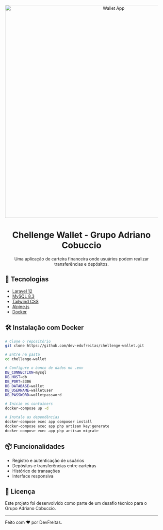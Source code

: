 
<div align="center">
  <img src="https://github.com/user-attachments/assets/163b8436-9d4a-48bb-be57-7571caae7dcd" alt="Wallet App" width="700">
  <h1>Chellenge Wallet - Grupo Adriano Cobuccio</h1>
  <p>Uma aplicação de carteira financeira onde usuários podem realizar transferências e depósitos.</p>
</div>

## 🚀 Tecnologias

- [Laravel 12](https://laravel.com)
- [MySQL 8.3](https://www.mysql.com)
- [Tailwind CSS](https://tailwindcss.com)
- [Alpine.js](https://alpinejs.dev)
- [Docker](https://www.docker.com)

## 🛠️ Instalação com Docker

```bash
# Clone o repositório
git clone https://github.com/dev-edufreitas/chellenge-wallet.git

# Entre na pasta
cd chellenge-wallet

# Configure o banco de dados no .env
DB_CONNECTION=mysql
DB_HOST=db
DB_PORT=3306
DB_DATABASE=wallet
DB_USERNAME=walletuser
DB_PASSWORD=walletpassword

# Inicie os containers
docker-compose up -d

# Instale as dependências
docker-compose exec app composer install
docker-compose exec app php artisan key:generate
docker-compose exec app php artisan migrate
```

## 📦 Funcionalidades

- Registro e autenticação de usuários
- Depósitos e transferências entre carteiras
- Histórico de transações
- Interface responsiva

## 📄 Licença

Este projeto foi desenvolvido como parte de um desafio técnico para o Grupo Adriano Cobuccio.

---

Feito com ❤️ por DevFreitas.
